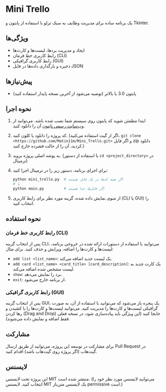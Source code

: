 # Mini Trello

یک برنامه ساده برای مدیریت وظایف به سبک ترلو با استفاده از پایتون و Tkinter.

## ویژگی‌ها

* ایجاد و مدیریت بردها، لیست‌ها و کارت‌ها
* رابط کاربری خط فرمان (CLI)
* رابط کاربری گرافیکی (GUI)
* ذخیره و بارگذاری داده‌ها در فایل JSON

## پیش‌نیازها

* پایتون 3.0 یا بالاتر (توصیه می‌شود از آخرین نسخه پایدار استفاده کنید)

## نحوه اجرا

1. ابتدا مطمئن شوید که پایتون روی سیستم شما نصب شده باشد. می‌توانید از [وب‌سایت رسمی پایتون](https://www.python.org/) آن
   را دانلود کنید.
2. کد پروژه را دانلود یا کلون کنید. (اگر از گیت استفاده می‌کنید، `git clone <https://github.com/Matin11m/Mini_Trello.git>` و اگر فایل zip دانلود
   کردید، آن را از حالت فشرده خارج کنید.)
3. به پوشه اصلی پروژه بروید. (با استفاده از دستور `cd <project_directory>` در ترمینال)
4. برای اجرای برنامه، دستور زیر را در ترمینال اجرا کنید:

   ```bash
   python mini_trello.py  # اگر همه کدها در یک فایل هستند
   # یا
   python main.py         # اگر فایل‌ها جدا هستند
   ```

5. از منوی نمایش داده شده، گزینه مورد نظر برای رابط کاربری (CLI یا GUI) را انتخاب کنید.

## نحوه استفاده

### رابط کاربری خط فرمان (CLI)

پس از انتخاب گزینه CLI، می‌توانید با استفاده از دستورات ارائه شده در خروجی برنامه، لیست‌ها و کارت‌ها را اضافه، ویرایش و
حذف کنید. برای مثال:

* `add list <list_name>`: یک لیست جدید اضافه می‌کند.
* `add card <list_name> <card_title> [card_description]`: یک کارت جدید به لیست مشخص شده اضافه می‌کند.
* `show`: برد را نمایش می‌دهد.
* `exit`: از برنامه خارج می‌شود.

### رابط کاربری گرافیکی (GUI)

پس از انتخاب گزینه GUI، یک پنجره باز می‌شود که می‌توانید با استفاده از آن، به صورت گرافیکی لیست‌ها و کارت‌ها را مدیریت
کنید. می‌توانید لیست‌ها و کارت‌ها را با کشیدن و رها کردن (Drag and Drop) جابجا کنید (این ویژگی باید پیاده‌سازی شود، در
نسخه فعلی فقط اضافه و نمایش داده می‌شوند).

## مشارکت

برای مشارکت در توسعه این پروژه، می‌توانید از طریق ارسال Pull Request در گیت‌هاب (اگر پروژه روی گیت‌هاب باشد) اقدام کنید.

## لایسنس

این پروژه تحت لایسنس MIT منتشر شده است. (می‌توانید لایسنس مورد نظر خود را انتخاب کنید. لایسنس MIT یک لایسنس متن‌باز
permissive است.)
